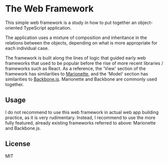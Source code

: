 # The Web Framework

This simple web framework is a study in how to put together an object-oriented TypeScript application.

The application uses a mixture of composition and inheritance in the relations between the objects, depending on what is more appropriate for each individual case.

The framework is built along the lines of logic that guided early web frameworks that used to be popular before the rise of more recent libraries / frameworks such as React. As a reference, the 'View' section of the framework has similarities to [Marionette](https://marionettejs.com/), and the 'Model' section has similarities to [Backbone.js](https://backbonejs.org/). Marionette and Backbone are commonly used together.

## Usage

I do not recommend to use this web framework in actual web app building practice, as it is very rudimentary. Instead, I recommend to use the more fully featured, already existing frameworks referred to above: Marionette and Backbone.js.

## License

MIT
